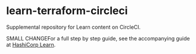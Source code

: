 # learn-terraform-circleci

Supplemental repository for Learn content on CircleCI.

SMALL CHANGEFor a full step by step guide, see the accompanying guide at [HashiCorp Learn](https://learn.hashicorp.com/terraform/development/circle).
